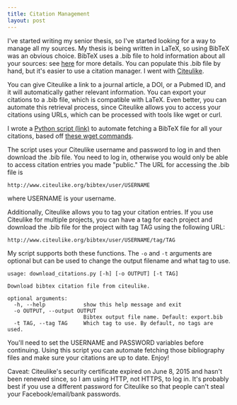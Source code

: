 ```yaml
---
title: Citation Management
layout: post
---
```


<span class="octicon octicon-mark-github"></span>

I've started writing my senior thesis, so I've started looking for a way to
manage all my sources. My thesis is being written in LaTeX, so using BibTeX was
an obvious choice. BibTeX uses a .bib file to hold information about all your
sources: see [here](https://en.wikibooks.org/wiki/LaTeX/Bibliography_Management)
for more details. You can populate this .bib file by hand, but it's easier to
use a citation manager. I went with [Citeulike](http://www.citeulike.org/).

You can give Citeulike a link to a journal article, a DOI, or a Pubmed ID, and
it will automatically gather relevant information. You can export your citations
to a .bib file, which is compatible with LaTeX. Even better, you can automate
this retrieval process, since Citeulike allows you to access your citations
using URLs, which can be processed with tools like wget or curl.

I wrote a [Python script
(link)](https://gist.github.com/shiandy/f7d53f7061748e599e10) to automate
fetching a BibTeX file for all your citations, based off [these wget
commands](http://linuxtoosx.blogspot.com/2012/10/downloadbackup-citeulike-library.html).

The script uses your Citeulike username and password to log in and then download
the .bib file. You need to log in, otherwise you would only be able to access
citation entries you made "public." The URL for accessing the .bib file is

    http://www.citeulike.org/bibtex/user/USERNAME

where USERNAME is your username.

Additionally, Citeulike allows you to tag your citation entries. If you use
Citeulike for multiple projects, you can have a tag for each project and
download the .bib file for the project with tag TAG using the following URL:

    http://www.citeulike.org/bibtex/user/USERNAME/tag/TAG

My script supports both these functions. The `-o` and `-t` arguments are
optional but can be used to change the output filename and what tag to use.

    usage: download_citations.py [-h] [-o OUTPUT] [-t TAG]

    Download bibtex citation file from citeulike.

    optional arguments:
      -h, --help            show this help message and exit
      -o OUTPUT, --output OUTPUT
                            Bibtex output file name. Default: export.bib
      -t TAG, --tag TAG     Which tag to use. By default, no tags are used.

You'll need to set the USERNAME and PASSWORD variables before continuing.
Using this script you can automate fetching those bibliography files and
make sure your citations are up to date. Enjoy!

Caveat: Citeulike's security certificate expired on June 8, 2015 and hasn't been
renewed since, so I am using HTTP, not HTTPS, to log in. It's probably best if
you use a different password for Citeulike so that people can't steal your
Facebook/email/bank passwords.

<script src="https://gist.github.com/shiandy/f7d53f7061748e599e10.js"></script>
